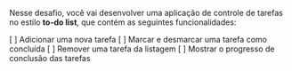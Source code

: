 Nesse desafio, você vai desenvolver uma aplicação de controle de tarefas no estilo **to-do list**, que contém as seguintes funcionalidades:

[ ] Adicionar uma nova tarefa
[ ] Marcar e desmarcar uma tarefa como concluída
[ ] Remover uma tarefa da listagem
[ ] Mostrar o progresso de conclusão das tarefas